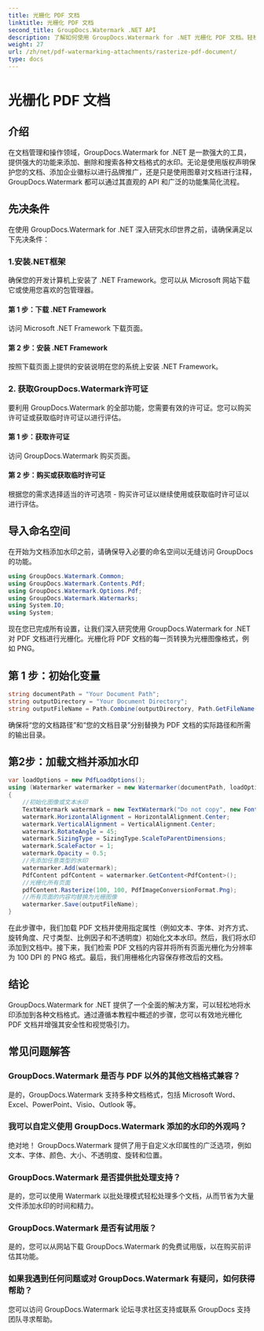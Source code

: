 ```yaml
---
title: 光栅化 PDF 文档
linktitle: 光栅化 PDF 文档
second_title: GroupDocs.Watermark .NET API
description: 了解如何使用 GroupDocs.Watermark for .NET 光栅化 PDF 文档。轻松增强文档安全性和视觉吸引力。
weight: 27
url: /zh/net/pdf-watermarking-attachments/rasterize-pdf-document/
type: docs
---
```

# 光栅化 PDF 文档

## 介绍
在文档管理和操作领域，GroupDocs.Watermark for .NET 是一款强大的工具，提供强大的功能来添加、删除和搜索各种文档格式的水印。无论是使用版权声明保护您的文档、添加企业徽标以进行品牌推广，还是只是使用图章对文档进行注释，GroupDocs.Watermark 都可以通过其直观的 API 和广泛的功能集简化流程。
## 先决条件
在使用 GroupDocs.Watermark for .NET 深入研究水印世界之前，请确保满足以下先决条件：
### 1.安装.NET框架
确保您的开发计算机上安装了 .NET Framework。您可以从 Microsoft 网站下载它或使用您喜欢的包管理器。
#### 第 1 步：下载 .NET Framework
访问 Microsoft .NET Framework 下载页面。
#### 第 2 步：安装 .NET Framework
按照下载页面上提供的安装说明在您的系统上安装 .NET Framework。
### 2. 获取GroupDocs.Watermark许可证
要利用 GroupDocs.Watermark 的全部功能，您需要有效的许可证。您可以购买许可证或获取临时许可证以进行评估。
#### 第 1 步：获取许可证
访问 GroupDocs.Watermark 购买页面。
#### 第 2 步：购买或获取临时许可证
根据您的需求选择适当的许可选项 - 购买许可证以继续使用或获取临时许可证以进行评估。

## 导入命名空间
在开始为文档添加水印之前，请确保导入必要的命名空间以无缝访问 GroupDocs 的功能。
```csharp
using GroupDocs.Watermark.Common;
using GroupDocs.Watermark.Contents.Pdf;
using GroupDocs.Watermark.Options.Pdf;
using GroupDocs.Watermark.Watermarks;
using System.IO;
using System;
```

现在您已完成所有设置，让我们深入研究使用 GroupDocs.Watermark for .NET 对 PDF 文档进行光栅化。光栅化将 PDF 文档的每一页转换为光栅图像格式，例如 PNG。
## 第 1 步：初始化变量
```csharp
string documentPath = "Your Document Path";
string outputDirectory = "Your Document Directory";
string outputFileName = Path.Combine(outputDirectory, Path.GetFileName(documentPath));
```
确保将“您的文档路径”和“您的文档目录”分别替换为 PDF 文档的实际路径和所需的输出目录。
## 第2步：加载文档并添加水印
```csharp
var loadOptions = new PdfLoadOptions();
using (Watermarker watermarker = new Watermarker(documentPath, loadOptions))
{
    //初始化图像或文本水印
    TextWatermark watermark = new TextWatermark("Do not copy", new Font("Arial", 8));
    watermark.HorizontalAlignment = HorizontalAlignment.Center;
    watermark.VerticalAlignment = VerticalAlignment.Center;
    watermark.RotateAngle = 45;
    watermark.SizingType = SizingType.ScaleToParentDimensions;
    watermark.ScaleFactor = 1;
    watermark.Opacity = 0.5;
    //先添加任意类型的水印
    watermarker.Add(watermark);
    PdfContent pdfContent = watermarker.GetContent<PdfContent>();
    //光栅化所有页面
    pdfContent.Rasterize(100, 100, PdfImageConversionFormat.Png);
    //所有页面的内容均替换为光栅图像
    watermarker.Save(outputFileName);
}
```
在此步骤中，我们加载 PDF 文档并使用指定属性（例如文本、字体、对齐方式、旋转角度、尺寸类型、比例因子和不透明度）初始化文本水印。然后，我们将水印添加到文档中。接下来，我们检索 PDF 文档的内容并将所有页面光栅化为分辨率为 100 DPI 的 PNG 格式。最后，我们用栅格化内容保存修改后的文档。

## 结论
GroupDocs.Watermark for .NET 提供了一个全面的解决方案，可以轻松地将水印添加到各种文档格式。通过遵循本教程中概述的步骤，您可以有效地光栅化 PDF 文档并增强其安全性和视觉吸引力。
## 常见问题解答
### GroupDocs.Watermark 是否与 PDF 以外的其他文档格式兼容？
是的，GroupDocs.Watermark 支持多种文档格式，包括 Microsoft Word、Excel、PowerPoint、Visio、Outlook 等。
### 我可以自定义使用 GroupDocs.Watermark 添加的水印的外观吗？
绝对地！ GroupDocs.Watermark 提供了用于自定义水印属性的广泛选项，例如文本、字体、颜色、大小、不透明度、旋转和位置。
### GroupDocs.Watermark 是否提供批处理支持？
是的，您可以使用 Watermark 以批处理模式轻松处理多个文档，从而节省为大量文件添加水印的时间和精力。
### GroupDocs.Watermark 是否有试用版？
是的，您可以从网站下载 GroupDocs.Watermark 的免费试用版，以在购买前评估其功能。
### 如果我遇到任何问题或对 GroupDocs.Watermark 有疑问，如何获得帮助？
您可以访问 GroupDocs.Watermark 论坛寻求社区支持或联系 GroupDocs 支持团队寻求帮助。